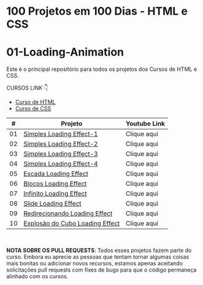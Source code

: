 # 100 Projetos em 100 Dias - HTML e CSS
# 01-Loading-Animation
Este é o principal repositório para todos os projetos dos Cursos de HTML e CSS.

CURSOS LINK 👇

-   [Curso de HTML](https://johnpires.com/cursos/html-tutorial/)
-   [Curso de CSS](https://johnpires.com/cursos/css-fundamentos-basicos/)


|  #  | Projeto                                                                                                      | Youtube Link    |
| :-: | --------------------------------------------------------------------------------------------------------------------------- | --------------------------------------------------------------------------------- |
| 01  | [Simples Loading Effect-1]()      | Clique aqui |
| 02  | [Simples Loading Effect-2]()      | Clique aqui |
| 03  | [Simples Loading Effect-3]()      | Clique aqui |
| 04  | [Simples Loading Effect-4]()      | Clique aqui |
| 05  | [Escada Loading Effect]()      | Clique aqui |
| 06  | [Blocos Loading Effect]()      | Clique aqui |
| 07  | [Infinito Loading Effect]()      | Clique aqui |
| 08  | [Slide Loading Effect]()      | Clique aqui |
| 09  | [Redirecionando Loading Effect]()      | Clique aqui |
| 10  | [Explosão do Cubo Loading Effect]()      | Clique aqui |


<br>

**NOTA SOBRE OS PULL REQUESTS**: Todos esses projetos fazem parte do curso. Embora eu aprecie as pessoas que tentam tornar algumas coisas mais bonitas ou adicionar novos recursos, estamos apenas aceitando solicitações pull requests com fixes de bugs para que o código permaneça alinhado com os cursos.